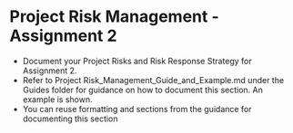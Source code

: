 # Project Risk Management - Assignment 2

- Document your Project Risks and Risk Response Strategy for Assignment 2.  
- Refer to Project Risk_Management_Guide_and_Example.md under the Guides folder for guidance on how to document this section. An example is shown.
- You can reuse formatting and sections from the guidance for documenting this section
